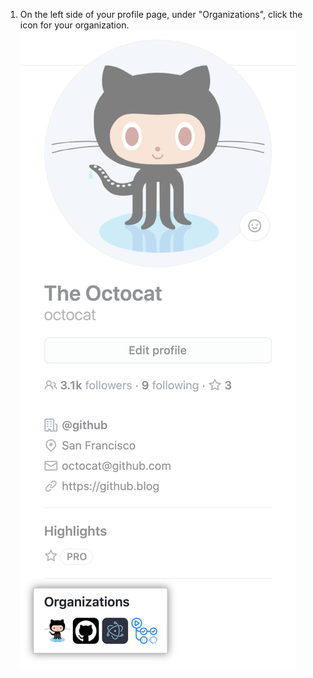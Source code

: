 1. On the left side of your profile page, under "Organizations", click the icon for your organization.
 ![organization icons](/assets/images/help/profile/profile_orgs_box.png)
